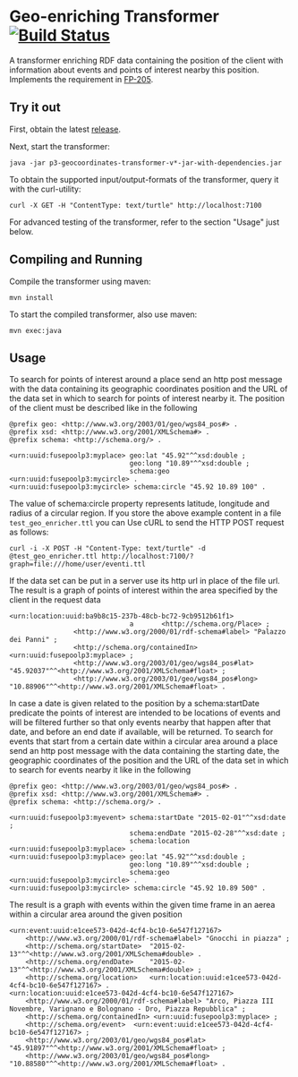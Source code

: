 Geo-enriching Transformer [![Build Status](https://travis-ci.org/fusepoolP3/p3-geo-enriching-transformer.svg)](https://travis-ci.org/fusepoolP3/p3-geo-enriching-transformer)
=========================

A transformer enriching RDF data containing the position of the client with information about events and points of interest nearby this position.
Implements the requirement in [FP-205](https://fusepool.atlassian.net/browse/FP-205).

## Try it out

First, obtain the latest [release](https://github.com/fusepoolP3/p3-geocoordinates-transformer/releases/latest).

Next, start the transformer:

    java -jar p3-geocoordinates-transformer-v*-jar-with-dependencies.jar

To obtain the supported input/output-formats of the transformer, query it with the curl-utility:

    curl -X GET -H "ContentType: text/turtle" http://localhost:7100

For advanced testing of the transformer, refer to the section "Usage" just below.

## Compiling and Running
Compile the transformer using maven:

    mvn install

To start the compiled transformer, also use maven:

    mvn exec:java

## Usage
To search for points of interest around a place send an http post message with the data containing its geographic coordinates position and the URL of the data set in which to search for points of interest nearby it. The position of the client must be described like in the following  

    @prefix geo: <http://www.w3.org/2003/01/geo/wgs84_pos#> .
    @prefix xsd: <http://www.w3.org/2001/XMLSchema#> .
    @prefix schema: <http://schema.org/> .

    <urn:uuid:fusepoolp3:myplace> geo:lat "45.92"^^xsd:double ;
                                  geo:long "10.89"^^xsd:double ;
                                  schema:geo <urn:uuid:fusepoolp3:mycircle> .
    <urn:uuid:fusepoolp3:mycircle> schema:circle "45.92 10.89 100" .

The value of schema:circle property represents latitude, longitude and radius of a circular region.
If you store the above example content in a file `test_geo_enricher.ttl` you can Use cURL to send the HTTP POST request as follows:

    curl -i -X POST -H "Content-Type: text/turtle" -d @test_geo_enricher.ttl http://localhost:7100/?graph=file:///home/user/eventi.ttl

If the data set can be put in a server use its http url in place of the file url. The result is a graph of points of interest within the area specified by the client in the request data

    <urn:location:uuid:ba9b8c15-237b-48cb-bc72-9cb9512b61f1>
                                  a       <http://schema.org/Place> ;
                    <http://www.w3.org/2000/01/rdf-schema#label> "Palazzo dei Panni" ;
                    <http://schema.org/containedIn> <urn:uuid:fusepoolp3:myplace> ;
                    <http://www.w3.org/2003/01/geo/wgs84_pos#lat> "45.92037"^^<http://www.w3.org/2001/XMLSchema#float> ;
                    <http://www.w3.org/2003/01/geo/wgs84_pos#long> "10.88906"^^<http://www.w3.org/2001/XMLSchema#float> .


In case a date is given related to the position by a schema:startDate predicate the points of interest are intended to be locations of events and will be filtered further so that only events nearby that happen after that date, and before an end date if available, will be returned. To search for events that start from a certain date within a circular area around a place send an http post message with the data containing the starting date, the geographic coordinates of the position and the URL of the data set in which to search for events nearby it like in the following

    @prefix geo: <http://www.w3.org/2003/01/geo/wgs84_pos#> .
    @prefix xsd: <http://www.w3.org/2001/XMLSchema#> .
    @prefix schema: <http://schema.org/> .

    <urn:uuid:fusepoolp3:myevent> schema:startDate "2015-02-01"^^xsd:date ;
                                  schema:endDate "2015-02-28"^^xsd:date ;
                                  schema:location <urn:uuid:fusepoolp3:myplace> .
    <urn:uuid:fusepoolp3:myplace> geo:lat "45.92"^^xsd:double ;
                                  geo:long "10.89"^^xsd:double ;
                                  schema:geo <urn:uuid:fusepoolp3:mycircle> .
    <urn:uuid:fusepoolp3:mycircle> schema:circle "45.92 10.89 500" .

The result is a graph with events within the given time frame in an aerea within a circular area around the given position

    <urn:event:uuid:e1cee573-042d-4cf4-bc10-6e547f127167>
        <http://www.w3.org/2000/01/rdf-schema#label> "Gnocchi in piazza" ;
        <http://schema.org/startDate>  "2015-02-13"^^<http://www.w3.org/2001/XMLSchema#double> .
        <http://schema.org/endDate>    "2015-02-13"^^<http://www.w3.org/2001/XMLSchema#double> ;
        <http://schema.org/location>   <urn:location:uuid:e1cee573-042d-4cf4-bc10-6e547f127167> .
    <urn:location:uuid:e1cee573-042d-4cf4-bc10-6e547f127167>
        <http://www.w3.org/2000/01/rdf-schema#label> "Arco, Piazza III Novembre, Varignano e Bolognano - Dro, Piazza Repubblica" ;
        <http://schema.org/containedIn> <urn:uuid:fusepoolp3:myplace> ;
        <http://schema.org/event>  <urn:event:uuid:e1cee573-042d-4cf4-bc10-6e547f127167> ;
        <http://www.w3.org/2003/01/geo/wgs84_pos#lat> "45.91897"^^<http://www.w3.org/2001/XMLSchema#float> ;
        <http://www.w3.org/2003/01/geo/wgs84_pos#long> "10.88580"^^<http://www.w3.org/2001/XMLSchema#float> .
        
